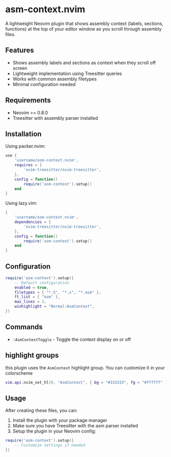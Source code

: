 # asm-context.nvim

A lightweight Neovim plugin that shows assembly context (labels, sections, functions) at the top of your editor window as you scroll through assembly files.

## Features

- Shows assembly labels and sections as context when they scroll off screen
- Lightweight implementation using Treesitter queries
- Works with common assembly filetypes
- Minimal configuration needed

## Requirements

- Neovim >= 0.8.0
- Treesitter with assembly parser installed

## Installation

Using packer.nvim:

```lua
use {
    'username/asm-context.nvim',
    requires = {
        'nvim-treesitter/nvim-treesitter',
    },
    config = function()
        require('asm-context').setup()
    end
}
```

Using lazy.vim:

```lua
{
    'username/asm-context.nvim',
    dependencies = {
        'nvim-treesitter/nvim-treesitter',
    },
    config = function()
        require('asm-context').setup()
    end
}
```

## Configuration

```lua
require('asm-context').setup({
    -- Default configuration
    enabled = true,
    filetypes = { "*.S", "*.s", "*.asm" },
    ft_list = { "asm" },
    max_lines = 3,
    winhighlight = "Normal:AsmContext",
})
```

## Commands

- `:AsmContextToggle` - Toggle the context display on or off

## highlight groups

this plugin uses the `AsmContext` highlight group. You can customize it in your colorscheme

```lua
vim.api.nvim_set_hl(0, "AsmContext", { bg = "#333333", fg = "#ffffff" })
```

## Usage

After creating these files, you can:

1. Install the plugin with your package manager
2. Make sure you have Treesitter with the asm parser installed
3. Setup the plugin in your Neovim config:

```lua
require('asm-context').setup({
    -- Customize settings if needed
})
```
